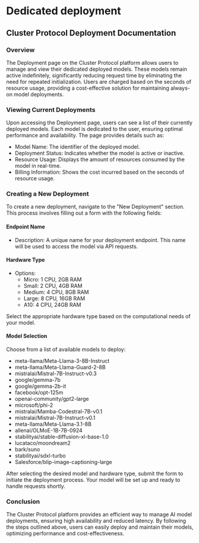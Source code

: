 # Dedicated deployment

## Cluster Protocol Deployment Documentation

### Overview

The Deployment page on the Cluster Protocol platform allows users to manage and view their dedicated deployed models. These models remain active indefinitely, significantly reducing request time by eliminating the need for repeated initialization. Users are charged based on the seconds of resource usage, providing a cost-effective solution for maintaining always-on model deployments.

### Viewing Current Deployments

Upon accessing the Deployment page, users can see a list of their currently deployed models. Each model is dedicated to the user, ensuring optimal performance and availability. The page provides details such as:

* Model Name: The identifier of the deployed model.
* Deployment Status: Indicates whether the model is active or inactive.
* Resource Usage: Displays the amount of resources consumed by the model in real-time.
* Billing Information: Shows the cost incurred based on the seconds of resource usage.

### Creating a New Deployment

To create a new deployment, navigate to the "New Deployment" section. This process involves filling out a form with the following fields:

#### Endpoint Name

* Description: A unique name for your deployment endpoint. This name will be used to access the model via API requests.

#### Hardware Type

* Options:
  * Micro: 1 CPU, 2GB RAM
  * Small: 2 CPU, 4GB RAM
  * Medium: 4 CPU, 8GB RAM
  * Large: 8 CPU, 16GB RAM
  * A10: 4 CPU, 24GB RAM

Select the appropriate hardware type based on the computational needs of your model.

#### Model Selection

Choose from a list of available models to deploy:

* meta-llama/Meta-Llama-3-8B-Instruct
* meta-llama/Meta-Llama-Guard-2-8B
* mistralai/Mistral-7B-Instruct-v0.3
* google/gemma-7b
* google/gemma-2b-it
* facebook/opt-125m
* openai-community/gpt2-large
* microsoft/phi-2
* mistralai/Mamba-Codestral-7B-v0.1
* mistralai/Mistral-7B-Instruct-v0.1
* meta-llama/Meta-Llama-3.1-8B
* allenai/OLMoE-1B-7B-0924
* stabilityai/stable-diffusion-xl-base-1.0
* lucataco/moondream2
* bark/suno
* stabilityai/sdxl-turbo
* Salesforce/blip-image-captioning-large

After selecting the desired model and hardware type, submit the form to initiate the deployment process. Your model will be set up and ready to handle requests shortly.

### Conclusion

The Cluster Protocol platform provides an efficient way to manage AI model deployments, ensuring high availability and reduced latency. By following the steps outlined above, users can easily deploy and maintain their models, optimizing performance and cost-effectiveness.
